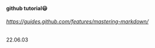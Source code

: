 
#### github tutorial:smiley:
###### https://guides.github.com/features/mastering-markdown/

22.06.03
